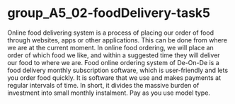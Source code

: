 # group_A5_02-foodDelivery-task5
Online food delivering system is a process of placing our order of food through websites, apps or other applications. This can be done from where we are at the current moment. In online food ordering, we will place an order of which food we like, and within a suggested time they will deliver our food to where we are. Food online ordering system of De-On-De is a food delivery monthly subscription software, which is user-friendly and lets you order food quickly. It is software that we use and makes payments at regular intervals of time. In short, it divides the massive burden of investment into small monthly instalment. Pay as you use model type.
